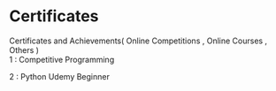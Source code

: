 # Certificates
Certificates and Achievements( Online Competitions , Online Courses , Others )  
1 : Competitive Programming

2 : Python Udemy Beginner
